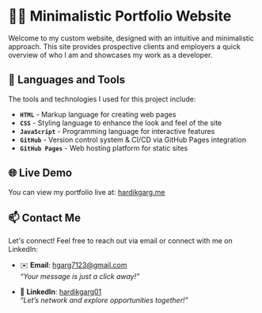 # 👨‍💻 Minimalistic Portfolio Website

Welcome to my custom website, designed with an intuitive and minimalistic approach. This site provides prospective clients and employers a quick overview of who I am and showcases my work as a developer.

## 🧰 Languages and Tools

The tools and technologies I used for this project include:<br/>
- **`HTML`** - Markup language for creating web pages<br/>
- **`CSS`** - Styling language to enhance the look and feel of the site<br/>
- **`JavaScript`** - Programming language for interactive features<br/>
- **`GitHub`** - Version control system & CI/CD via GitHub Pages integration<br/>
- **`GitHub Pages`** - Web hosting platform for static sites<br/>

## 🌐 Live Demo

You can view my portfolio live at: [hardikgarg.me](https://hardikgarg.me)

## 📫 Contact Me

Let's connect! Feel free to reach out via email or connect with me on LinkedIn:

- ✉️ **Email**: [hgarg7123@gmail.com](mailto:hgarg7123+github@gmail.com)  
  *“Your message is just a click away!”*

- 🔗 **LinkedIn**: [hardikgarg01](https://www.linkedin.com/in/hardikgarg01)  
  *“Let’s network and explore opportunities together!”*
